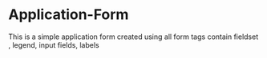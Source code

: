 # Application-Form
This is a simple application form created using all form tags contain fieldset , legend, input fields, labels 
